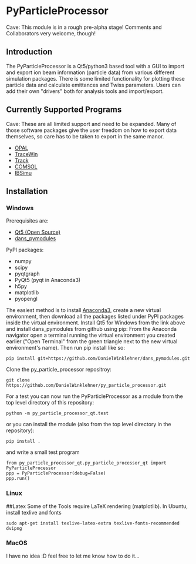 # PyParticleProcessor
Cave: This module is in a rough pre-alpha stage! Comments and Collaborators very welcome, though!

## Introduction
The PyParticleProcessor is a Qt5/python3 based tool with a GUI to import and export ion beam information (particle data) from various different simulation packages. There is some limited functionality for plotting these particle data and calculate emittances and Twiss parameters. Users can add their own "drivers" both for analysis tools and import/export.

## Currently Supported Programs
Cave: These are all limited support and need to be expanded. Many of those software packages give the user freedom on how to export data themselves, so care has to be taken to export in the same manor. 
  * [OPAL](https://gitlab.psi.ch/OPAL/src/wikis/home)
  * [TraceWin](http://irfu.cea.fr/dacm/en/logiciels/index.php)
  * [Track](https://www.phy.anl.gov/atlas/TRACK)
  * [COMSOL](https://www.comsol.com/)
  * [IBSimu](http://ibsimu.sourceforge.net/)
  
## Installation
### Windows
Prerequisites are:
  * [Qt5 (Open Source)](https://www.qt.io/download)
  * [dans_pymodules](https://github.com/DanielWinklehner/dans_pymodules)
  
PyPI packages:
  * numpy
  * scipy
  * pyqtgraph
  * PyQt5 (pyqt in Anaconda3)
  * h5py
  * matplotlib
  * pyopengl

The easiest method is to install [Anaconda3](https://www.anaconda.com/download/), create a new virtual environment, then download all the packages listed under PyPI packages inside the virtual environment. Install Qt5 for Windows from the link above and install dans_pymodules from github using pip: From the Anaconda navigator open a terminal running the virtual environment you created earlier ("Open Terminal" from the green triangle next to the new virtual environment's name). Then run pip install like so:

`pip install git+https://github.com/DanielWinklehner/dans_pymodules.git` 

Clone the py_particle_processor repositroy:

`git clone https://github.com/DanielWinklehner/py_particle_processor.git`

For a test you can now run the PyParticleProcessor as a module from the top level directory of this repository:

`python -m py_particle_processor_qt.test`

or you can install the module (also from the top level directory in the repository):

`pip install .`

and write a small test program

`from py_particle_processor_qt.py_particle_processor_qt import PyParticleProcessor`<br/>
`ppp = PyParticleProcessor(debug=False)`<br/>
`ppp.run()`

### Linux
##Latex
Some of the Tools require LaTeX rendering (matplotlib). In Ubuntu, install texlive and fonts

`sudo apt-get install texlive-latex-extra texlive-fonts-recommended dvipng`

### MacOS 
I have no idea :D feel free to let me know how to do it...
